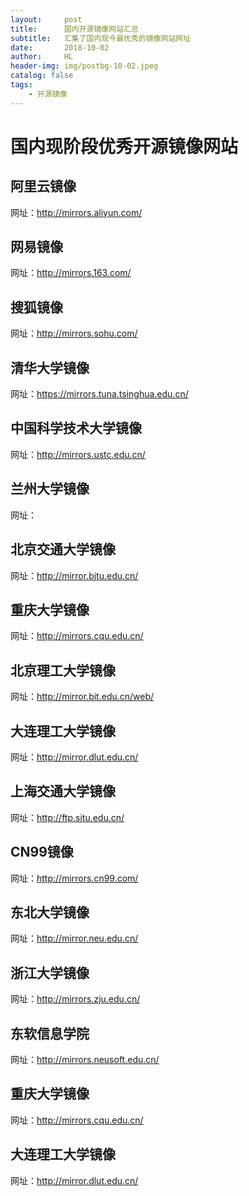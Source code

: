 ```yaml
---
layout:     post
title:      国内开源镜像网站汇总
subtitle:   汇集了国内现今最优秀的镜像网站网址
date:       2018-10-02
author:     HL
header-img: img/postbg-10-02.jpeg
catalog: false
tags:
    - 开源镜像
---
```


#  国内现阶段优秀开源镜像网站


## 阿里云镜像

网址：<a href="http://mirrors.aliyun.com/" target="_blank">http://mirrors.aliyun.com/</a>

## 网易镜像

  网址：<a href="http://mirrors.163.com/" target="_blank">http://mirrors.163.com/</a>

  ## 搜狐镜像

网址：<a href="http://mirrors.sohu.com/" target="_blank">http://mirrors.sohu.com/</a>


## 清华大学镜像

网址：<a href="https://mirrors.tuna.tsinghua.edu.cn/" target="_blank">https://mirrors.tuna.tsinghua.edu.cn/</a>

## 中国科学技术大学镜像

网址：<a href="http://mirrors.ustc.edu.cn/" target="_blank">http://mirrors.ustc.edu.cn/</a>

## 兰州大学镜像

网址：<a href="http://mirror.lzu.edu.cn/" target="_blank"></a>

## 北京交通大学镜像

网址：<a href="http://mirror.bjtu.edu.cn/" target="_blank">http://mirror.bjtu.edu.cn/</a>

## 重庆大学镜像

网址：<a href="http://mirrors.cqu.edu.cn/" target="_blank">http://mirrors.cqu.edu.cn/</a>

## 北京理工大学镜像

网址：<a href="http://mirror.bit.edu.cn/web/" target="_blank">http://mirror.bit.edu.cn/web/</a>

## 大连理工大学镜像

网址：<a href="http://mirror.dlut.edu.cn/" target="_blank">http://mirror.dlut.edu.cn/</a>

## 上海交通大学镜像

网址：<a href="http://ftp.sjtu.edu.cn/" target="_blank">http://ftp.sjtu.edu.cn/</a>

## CN99镜像

网址：<a href="http://mirrors.cn99.com/" target="_blank">http://mirrors.cn99.com/</a>


## 东北大学镜像

网址：<a href="http://mirror.neu.edu.cn/" target="_blank">http://mirror.neu.edu.cn/</a>

## 浙江大学镜像

网址：<a href="http://mirrors.zju.edu.cn/" target="_blank">http://mirrors.zju.edu.cn/</a>

## 东软信息学院

网址：<a href="http://mirrors.neusoft.edu.cn/" target="_blank">http://mirrors.neusoft.edu.cn/</a>

## 重庆大学镜像

网址：<a href="http://mirrors.cqu.edu.cn/" target="_blank">http://mirrors.cqu.edu.cn/</a>

## 大连理工大学镜像

网址：<a href="http://mirror.dlut.edu.cn/" target="_blank">http://mirror.dlut.edu.cn/</a>

